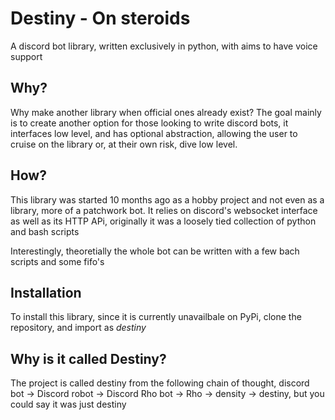 # Destiny - On steroids

A discord bot library, written exclusively in python, with aims to have voice support

## Why?

Why make another library when official ones already exist?  The goal mainly is to create another option for those looking to write discord bots, it interfaces low level, and has optional abstraction, allowing the user to cruise on the library or, at their own risk, dive low level.

## How?

This library was started 10 months ago as a hobby project and not even as a library, more of a patchwork bot. It relies on discord's websocket interface as well as its HTTP APi, originally it was a loosely tied collection of python and bash scripts

Interestingly, theoretially the whole bot can be written with a few bach scripts and some fifo's

## Installation

To install this library, since it is currently unavailbale on PyPi, clone the repository, and import as _destiny_

## Why is it called Destiny?

The project is called destiny from the following chain of thought, discord bot -> Discord robot -> Discord Rho bot -> Rho -> density -> destiny, but you could say it was just destiny
